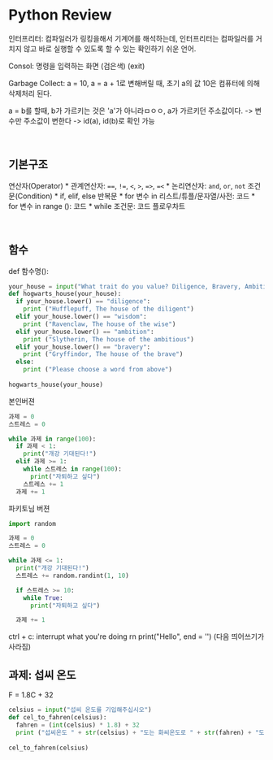 # Python Review

인터프리터: 컴파일러가 링킹을해서 기계어를 해석하는데, 인터프리터는 컴파일러를 거치지 않고 바로 실행할 수 있도록 할 수 있는 확인하기 쉬운 언어. 

Consol: 명령을 입력하는 화면 (검은색)
(exit)

Garbage Collect: a = 10, a = a + 1로 변해버릴 때, 초기 a의 값 10은 컴퓨터에 의해 삭제처리 된다. 

a = b를 할때, b가 가르키는 것은 'a'가 아니라ㅁㅇㅇ, a가 가르키던 주소값이다. 
-> 변수만 주소값이 변한다
-> id(a), id(b)로 확인 가능

<br>

## 기본구조

연산자(Operator)
    * 관계연산자: `==`, `!=`, `<`, `>`, `=>`, `=<`
    * 논리연산자: `and`, `or`, `not`
조건문(Condition)
    * if, elif, else
반복문
    * for 변수 in 리스트/튜플/문자열/사전:
        코드
    * for 변수 in range ():
        코드
    * while 조건문:
        코드
플로우차트

<br>

## 함수
def 함수명():

```py
your_house = input("What trait do you value? Diligence, Bravery, Ambition, or Wisdom?")
def hogwarts_house(your_house):
  if your_house.lower() == "diligence":
    print ("Hufflepuff, The house of the diligent")
  elif your_house.lower() == "wisdom":
    print ("Ravenclaw, The house of the wise")
  elif your_house.lower() == "ambition":
    print ("Slytherin, The house of the ambitious")
  elif your_house.lower() == "bravery":
    print ("Gryffindor, The house of the brave")
  else:
    print ("Please choose a word from above")
 
hogwarts_house(your_house)
```

본인버젼
```python
과제 = 0
스트레스 = 0

while 과제 in range(100):
  if 과제 < 1:
    print("개강 기대된다!")
  elif 과제 >= 1:
    while 스트레스 in range(100):
      print("자퇴하고 싶다")
    스트레스 += 1
  과제 += 1
```
파키토님 버젼
```python
import random

과제 = 0
스트레스 = 0

while 과제 <= 1:
  print("개강 기대된다!")
  스트레스 += random.randint(1, 10)

  if 스트레스 >= 10:
    while True:
      print("자퇴하고 싶다")

  과제 += 1
```

ctrl + c: interrupt what you're doing rn
print("Hello", end = '')
    (다음 띄어쓰기가 사라짐)


## 과제: 섭씨 온도
F = 1.8C + 32

```py
celsius = input("섭씨 온도를 기입해주십시오")
def cel_to_fahren(celsius):
  fahren = (int(celsius) * 1.8) + 32 
  print ("섭씨온도 " + str(celsius) + "도는 화씨온도로 " + str(fahren) + "도 입니다")
  
cel_to_fahren(celsius)
```